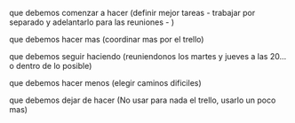 que debemos comenzar a hacer (definir mejor tareas - trabajar por separado y adelantarlo para las reuniones - )

que debemos hacer mas (coordinar mas por el trello)

que debemos seguir haciendo (reuniendonos los martes y jueves a las 20... o dentro de lo posible)

que debemos hacer menos (elegir caminos dificiles)

que debemos dejar de hacer (No usar para nada el trello, usarlo un poco mas)